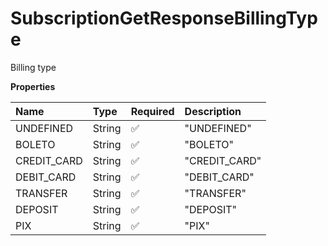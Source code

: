 # SubscriptionGetResponseBillingType

Billing type

**Properties**

| Name        | Type   | Required | Description   |
| :---------- | :----- | :------- | :------------ |
| UNDEFINED   | String | ✅       | "UNDEFINED"   |
| BOLETO      | String | ✅       | "BOLETO"      |
| CREDIT_CARD | String | ✅       | "CREDIT_CARD" |
| DEBIT_CARD  | String | ✅       | "DEBIT_CARD"  |
| TRANSFER    | String | ✅       | "TRANSFER"    |
| DEPOSIT     | String | ✅       | "DEPOSIT"     |
| PIX         | String | ✅       | "PIX"         |

<!-- This file was generated by liblab | https://liblab.com/ -->
